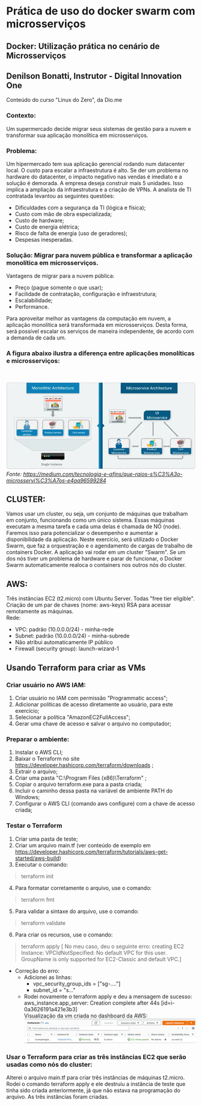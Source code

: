# Prática de uso do docker swarm com microsserviços

## Docker: Utilização prática no cenário de Microsserviços
## Denilson Bonatti, Instrutor - Digital Innovation One

Conteúdo do curso "Linux do Zero", da Dio.me<br>

### <b>Contexto:</b> <br>
Um supermercado decide migrar seus sistemas de gestão para a nuvem e transformar sua aplicação monolítica em microsserviços.
<br>

### <b>Problema:</b> 
Um hipermercado tem sua aplicação gerencial rodando num datacenter local. O custo para escalar a infraestrutura é alto. Se der um problema no hardware do datacenter, o impacto negativo nas vendas é imediato e a solução é demorada.
A empresa deseja construir mais 5 unidades. Isso implica a ampliação da infraestrutura e a criação de VPNs.
A analista de TI contratada levantou as seguintes questões:
* Dificuldades com a segurança da TI (lógica e física);
* Custo com mão de obra especializada;
* Custo de hardware;
* Custo de energia elétrica;
* Risco de falta de energia (uso de geradores);
* Despesas inesperadas.

### <b>Solução:</b> Migrar para nuvem pública e transformar a aplicação monolítica em microsserviços.
Vantagens de migrar para a nuvem pública:
* Preço (pague somente o que usar);
* Facilidade de contratação, configuração e infraestrutura;
* Escalabilidade;
* Performance.<br>

Para aproveitar melhor as vantagens da computação em nuvem, a aplicação monolítica será transformada em microsserviços.
Desta forma, será possível escalar os serviços de maneira independente, de acordo com a demanda de cada um.

<h3> A figura abaixo ilustra a diferença entre aplicações monolíticas e microsserviços:</h3><br>

![](images/monolithic%20vs%20microservice.png)
<br><i>Fonte: https://medium.com/tecnologia-e-afins/que-raios-s%C3%A3o-microsservi%C3%A7os-e4aa96599284</i>

## CLUSTER:
Vamos usar um cluster, ou seja, um conjunto de máquinas que trabalham em conjunto, funcionando como um único sistema. Essas máquinas executam a mesma tarefa e cada uma delas é chamada de NÓ (node). Faremos isso para potencializar o desempenho e aumentar a disponibilidade da aplicação.
Neste exercício, será utilizado o Docker Swarm, que faz a orquestração e o agendamento de cargas de trabalho de containers Docker. A aplicação vai rodar em um cluster "Swarm".
Se um dos nós tiver um problema de hardware e parar de funcionar, o Docker Swarm automaticamente realoca o containers nos outros nós do cluster.

## AWS:
Três instâncias EC2 (t2.micro) com Ubuntu Server. Todas "free tier eligible".<br>
Criação de um par de chaves (nome: aws-keys) RSA para acessar remotamente as máquinas.<br>
Rede: <br>
* VPC: padrão (10.0.0.0/24) - minha-rede
* Subnet: padrão (10.0.0.0/24) - minha-subrede
* Não atribui automaticamente IP público
* Firewall (security group): launch-wizard-1
  
## Usando Terraform para criar as VMs
### Criar usuário no AWS IAM:
1. Criar usuário no IAM com permissão "Programmatic access";
2. Adicionar políticas de acesso diretamente ao usuário, para este exercício;
3.  Selecionar a política "AmazonEC2FullAccess";
4.  Gerar uma chave de acesso e salvar o arquivo no computador;
### Preparar o ambiente:
1. Instalar o AWS CLI;
2. Baixar o Terraform no site https://developer.hashicorp.com/terraform/downloads ;
3. Extrair o arquivo;
4. Criar uma pasta "C:\Program Files (x86)\Terraform" ;
5. Copiar o arquivo terraform.exe para a pasta criada;
6. Incluir o caminho dessa pasta na variável de ambiente PATH do Windows;
7. Configurar o AWS CLI (comando aws configure) com a chave de acesso criada;
### Testar o Terraform
1. Criar uma pasta de teste;
2. Criar um arquivo main.tf (ver conteúdo de exemplo em https://developer.hashicorp.com/terraform/tutorials/aws-get-started/aws-build)
3. Executar o comando:
> terraform init
4. Para formatar corretamente o arquivo, use o comando:
> terraform fmt
5. Para validar a sintaxe do arquivo, use o comando:
> terraform validate
6. Para criar os recursos, use o comando:
> terraform apply
[ No meu caso, deu o seguinte erro:  creating EC2 Instance: VPCIdNotSpecified: No default VPC for this user. GroupName is only supported for EC2-Classic and default VPC.]
* Correção do erro:
  * Adicionei as linhas:
    * vpc_security_group_ids = ["sg-...."]
    * subnet_id = "s..."
  * Rodei novamente o terraform apply e deu a mensagem de sucesso: aws_instance.app_server: Creation complete after 44s [id=i-0a3626191a421e3b3]<br>
Visualização da vm criada no dashboard da AWS:
 ![](/images/example-instance.png)

### Usar o Terraform para criar as três instâncias EC2 que serão usadas como nós do cluster:
Alterei o arquivo main.tf para criar três instâncias de máquinas t2.micro. 
Rodei o comando terraform apply e ele destruiu a instância de teste que tinha sido criada anteriormente, já que não estava na programação do arquivo.
As três instâncias foram criadas.




